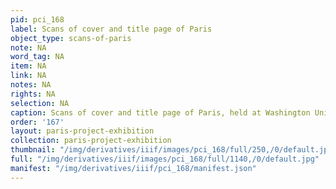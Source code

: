 ```yaml
---
pid: pci_168
label: Scans of cover and title page of Paris
object_type: scans-of-paris
note: NA
word_tag: NA
item: NA
link: NA
notes: NA
rights: NA
selection: NA
caption: Scans of cover and title page of Paris, held at Washington University Libraries
order: '167'
layout: paris-project-exhibition
collection: paris-project-exhibition
thumbnail: "/img/derivatives/iiif/images/pci_168/full/250,/0/default.jpg"
full: "/img/derivatives/iiif/images/pci_168/full/1140,/0/default.jpg"
manifest: "/img/derivatives/iiif/pci_168/manifest.json"
---
```


